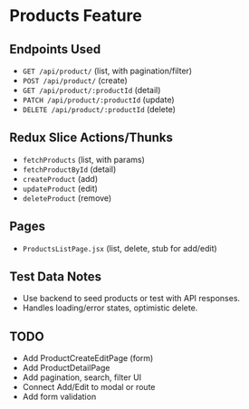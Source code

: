 # Products Feature

## Endpoints Used
- `GET /api/product/` (list, with pagination/filter)
- `POST /api/product/` (create)
- `GET /api/product/:productId` (detail)
- `PATCH /api/product/:productId` (update)
- `DELETE /api/product/:productId` (delete)

## Redux Slice Actions/Thunks
- `fetchProducts` (list, with params)
- `fetchProductById` (detail)
- `createProduct` (add)
- `updateProduct` (edit)
- `deleteProduct` (remove)

## Pages
- `ProductsListPage.jsx` (list, delete, stub for add/edit)

## Test Data Notes
- Use backend to seed products or test with API responses.
- Handles loading/error states, optimistic delete.

## TODO
- Add ProductCreateEditPage (form)
- Add ProductDetailPage
- Add pagination, search, filter UI
- Connect Add/Edit to modal or route
- Add form validation
